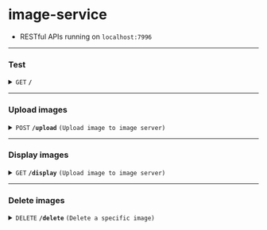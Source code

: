 # image-service

- RESTful APIs running on `localhost:7996`

---

### Test

<details>
<summary><code>GET</code> <code><b>/</b></code></summary>

##### Responses

> | http code | content-type | response                     |
> | --------- | ------------ | ---------------------------- |
> | `200`     | `text/plain` | `Hello from a HandleFunc #1` |

</details>

---

### Upload images

<details>
<summary><code>POST</code> <code><b>/upload</b></code> <code>(Upload image to image server)</code></summary>

##### Body (form-data)

> | key   | required | data type | description                       |
> | ----- | -------- | --------- | --------------------------------- |
> | image | true     | file      | The content type should be image. |

##### Params

> | key        | required | description                |
> | ---------- | -------- | -------------------------- |
> | collection | true     | The name of the collection |

##### Responses

> | http code    | content-type       | response                                                              |
> | ------------ | ------------------ | --------------------------------------------------------------------- |
> | `200`        | `application/json` | `{"message": "Image uploaded successfully", "id": "id of the image"}` |
> | `405`, `500` | `application/json` | `{"message": "Failed", "error": "error message"}`                     |

</details>

---

### Display images

<details>
<summary><code>GET</code> <code><b>/display</b></code> <code>(Upload image to image server)</code></summary>

##### Params

> | key        | required | description                |
> | ---------- | -------- | -------------------------- |
> | \_id       | true     | The id of the image        |
> | collection | true     | The name of the collection |

##### Responses

> | http code    | content-type       |                                                   |
> | ------------ | ------------------ | ------------------------------------------------- |
> | `200`        | `image/*`          |                                                   |
> | `405`, `500` | `application/json` | `{"message": "Failed", "error": "error message"}` |

</details>

---

### Delete images

<details>
<summary><code>DELETE</code> <code><b>/delete</b></code> <code>(Delete a specific image)</code></summary>

##### Params

> | key        | required | description                |
> | ---------- | -------- | -------------------------- |
> | \_id       | true     | The id of the image        |
> | collection | true     | The name of the collection |

##### Responses

> | http code    | content-type       | response                                                               |
> | ------------ | ------------------ | ---------------------------------------------------------------------- |
> | `200`        | `application/json` | `{"message": "Deleted %d documents", "id": "Id of deleted documents"}` |
> | `405`, `500` | `application/json` | `{"message": "Failed", "error": "error message"}`                      |

</details>
